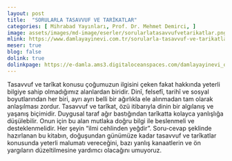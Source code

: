 ```yaml
---
layout: post
title:  "SORULARLA TASAVVUF VE TARİKATLAR"
categories: [ Mihrabad Yayınları, Prof. Dr. Mehmet Demirci, ]
image: assets/images/md-image/eserler/sorularlatasavvufvetarikatlar.png
mlink: https://www.damlayayinevi.com.tr/sorularla-tasavvuf-ve-tarikatlar
meser: true
blog: false
dolink: true
dolinkpage: https://e-damla.ams3.digitaloceanspaces.com/damlayayinevi_ornek_sayfalar/9786056725173/index.html
---
```


Tasavvuf ve tarîkat konusu çoğumuzun ilgisini çeken fakat hakkında yeterli bilgiye sahip olmadığımız alanlardan biridir. Dinî, felsefî, tarihî ve sosyal boyutlarından her biri, ayrı ayrı belli bir ağırlıkla ele alınmadan tam olarak anlaşılması zordur.
Tasavvuf ve tarîkat, özü itibarıyla dinin bir algılanış ve yaşanış biçimidir. Duygusal taraf ağır bastığından tarîkatta kolayca yanlışlığa düşülebilir. Onun için bu alan mutlaka doğru bilgi ile beslenmeli ve desteklenmelidir. Her şeyin “ilmi cehlinden yeğdir”.
Soru-cevap şeklinde hazırlanan bu kitabın, doğuşundan günümüze kadar tasavvuf ve tarîkatlar konusunda yeterli malumatı vereceğini, bazı yanlış kanaatlerin ve ön yargıların düzeltilmesine yardımcı olacağını umuyoruz.